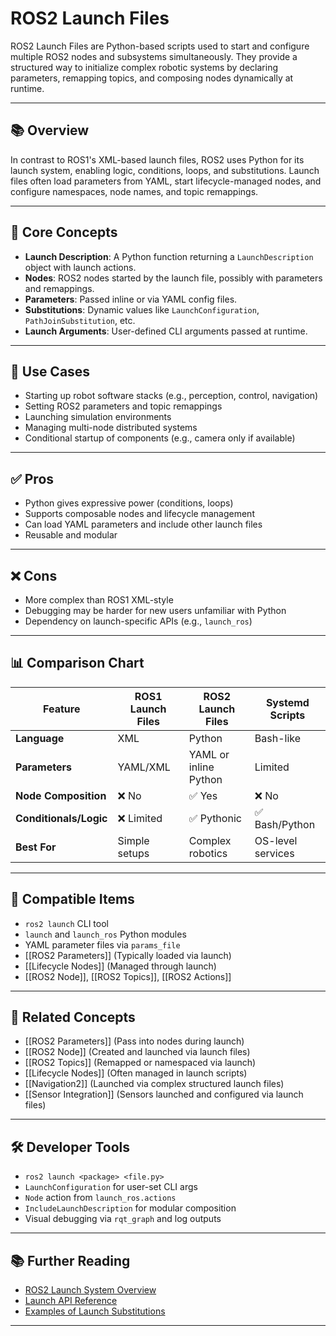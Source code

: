 # ROS2 Launch Files

ROS2 Launch Files are Python-based scripts used to start and configure multiple ROS2 nodes and subsystems simultaneously. They provide a structured way to initialize complex robotic systems by declaring parameters, remapping topics, and composing nodes dynamically at runtime.

---

## 📚 Overview

In contrast to ROS1's XML-based launch files, ROS2 uses Python for its launch system, enabling logic, conditions, loops, and substitutions. Launch files often load parameters from YAML, start lifecycle-managed nodes, and configure namespaces, node names, and topic remappings.

---

## 🧠 Core Concepts

- **Launch Description**: A Python function returning a `LaunchDescription` object with launch actions.
- **Nodes**: ROS2 nodes started by the launch file, possibly with parameters and remappings.
- **Parameters**: Passed inline or via YAML config files.
- **Substitutions**: Dynamic values like `LaunchConfiguration`, `PathJoinSubstitution`, etc.
- **Launch Arguments**: User-defined CLI arguments passed at runtime.

---

## 🧰 Use Cases

- Starting up robot software stacks (e.g., perception, control, navigation)
- Setting ROS2 parameters and topic remappings
- Launching simulation environments
- Managing multi-node distributed systems
- Conditional startup of components (e.g., camera only if available)

---

## ✅ Pros

- Python gives expressive power (conditions, loops)
- Supports composable nodes and lifecycle management
- Can load YAML parameters and include other launch files
- Reusable and modular

---

## ❌ Cons

- More complex than ROS1 XML-style
- Debugging may be harder for new users unfamiliar with Python
- Dependency on launch-specific APIs (e.g., `launch_ros`)

---

## 📊 Comparison Chart

| Feature                 | ROS1 Launch Files     | ROS2 Launch Files     | Systemd Scripts     |
|-------------------------|------------------------|------------------------|----------------------|
| **Language**            | XML                    | Python                 | Bash-like            |
| **Parameters**          | YAML/XML               | YAML or inline Python  | Limited              |
| **Node Composition**    | ❌ No                  | ✅ Yes                 | ❌ No                |
| **Conditionals/Logic**  | ❌ Limited             | ✅ Pythonic            | ✅ Bash/Python        |
| **Best For**            | Simple setups          | Complex robotics       | OS-level services     |

---

## 🔧 Compatible Items

- `ros2 launch` CLI tool
- `launch` and `launch_ros` Python modules
- YAML parameter files via `params_file`
- [[ROS2 Parameters]] (Typically loaded via launch)
- [[Lifecycle Nodes]] (Managed through launch)
- [[ROS2 Node]], [[ROS2 Topics]], [[ROS2 Actions]]

---

## 🔗 Related Concepts

- [[ROS2 Parameters]] (Pass into nodes during launch)
- [[ROS2 Node]] (Created and launched via launch files)
- [[ROS2 Topics]] (Remapped or namespaced via launch)
- [[Lifecycle Nodes]] (Often managed in launch scripts)
- [[Navigation2]] (Launched via complex structured launch files)
- [[Sensor Integration]] (Sensors launched and configured via launch files)

---

## 🛠 Developer Tools

- `ros2 launch <package> <file.py>`
- `LaunchConfiguration` for user-set CLI args
- `Node` action from `launch_ros.actions`
- `IncludeLaunchDescription` for modular composition
- Visual debugging via `rqt_graph` and log outputs

---

## 📚 Further Reading

- [ROS2 Launch System Overview](https://docs.ros.org/en/foxy/Tutorials/Launch-Files/Creating-Launch-Files.html)
- [Launch API Reference](https://docs.ros.org/en/foxy/How-To-Guides/Launch-system.html)
- [Examples of Launch Substitutions](https://github.com/ros2/launch_ros/tree/foxy/launch_ros/launch_ros/substitutions)

---

